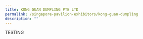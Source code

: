 ```yaml
---
title: KONG GUAN DUMPLING PTE LTD
permalink: /singapore-pavilion-exhibitors/kong-guan-dumpling
description: ""
---
```



TESTING

